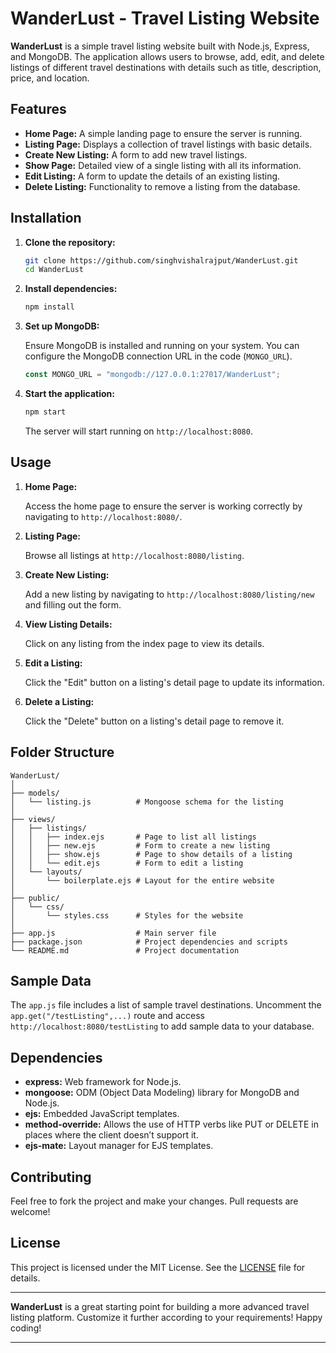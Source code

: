 
# WanderLust - Travel Listing Website

**WanderLust** is a simple travel listing website built with Node.js, Express, and MongoDB. The application allows users to browse, add, edit, and delete listings of different travel destinations with details such as title, description, price, and location.

## Features

- **Home Page:** A simple landing page to ensure the server is running.
- **Listing Page:** Displays a collection of travel listings with basic details.
- **Create New Listing:** A form to add new travel listings.
- **Show Page:** Detailed view of a single listing with all its information.
- **Edit Listing:** A form to update the details of an existing listing.
- **Delete Listing:** Functionality to remove a listing from the database.

## Installation

1. **Clone the repository:**

   ```bash
   git clone https://github.com/singhvishalrajput/WanderLust.git
   cd WanderLust
   ```

2. **Install dependencies:**

   ```bash
   npm install
   ```

3. **Set up MongoDB:**

   Ensure MongoDB is installed and running on your system. You can configure the MongoDB connection URL in the code (`MONGO_URL`).

   ```javascript
   const MONGO_URL = "mongodb://127.0.0.1:27017/WanderLust";
   ```

4. **Start the application:**

   ```bash
   npm start
   ```

   The server will start running on `http://localhost:8080`.

## Usage

1. **Home Page:**

   Access the home page to ensure the server is working correctly by navigating to `http://localhost:8080/`.

2. **Listing Page:**

   Browse all listings at `http://localhost:8080/listing`.

3. **Create New Listing:**

   Add a new listing by navigating to `http://localhost:8080/listing/new` and filling out the form.

4. **View Listing Details:**

   Click on any listing from the index page to view its details.

5. **Edit a Listing:**

   Click the "Edit" button on a listing's detail page to update its information.

6. **Delete a Listing:**

   Click the "Delete" button on a listing's detail page to remove it.

## Folder Structure

```
WanderLust/
│
├── models/
│   └── listing.js          # Mongoose schema for the listing
│
├── views/
│   ├── listings/
│   │   ├── index.ejs       # Page to list all listings
│   │   ├── new.ejs         # Form to create a new listing
│   │   ├── show.ejs        # Page to show details of a listing
│   │   └── edit.ejs        # Form to edit a listing
│   └── layouts/
│       └── boilerplate.ejs # Layout for the entire website
│
├── public/
│   └── css/
│       └── styles.css      # Styles for the website
│
├── app.js                  # Main server file
├── package.json            # Project dependencies and scripts
└── README.md               # Project documentation
```

## Sample Data

The `app.js` file includes a list of sample travel destinations. Uncomment the `app.get("/testListing",...)` route and access `http://localhost:8080/testListing` to add sample data to your database.

## Dependencies

- **express:** Web framework for Node.js.
- **mongoose:** ODM (Object Data Modeling) library for MongoDB and Node.js.
- **ejs:** Embedded JavaScript templates.
- **method-override:** Allows the use of HTTP verbs like PUT or DELETE in places where the client doesn’t support it.
- **ejs-mate:** Layout manager for EJS templates.

## Contributing

Feel free to fork the project and make your changes. Pull requests are welcome!

## License

This project is licensed under the MIT License. See the [LICENSE](LICENSE) file for details.

---

**WanderLust** is a great starting point for building a more advanced travel listing platform. Customize it further according to your requirements! Happy coding!

---

